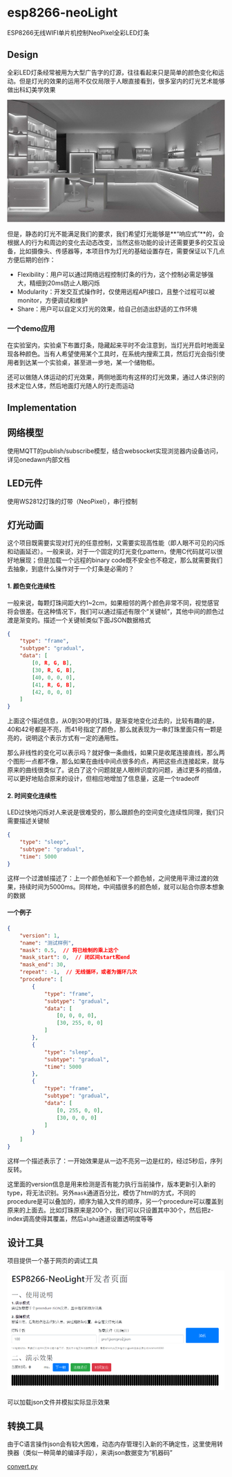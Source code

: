 # esp8266-neoLight

ESP8266无线WIFI单片机控制NeoPixel全彩LED灯条

## Design

全彩LED灯条经常被用为大型广告字的灯源，往往看起来只是简单的颜色变化和运动。但是灯光的效果的运用不仅仅局限于人眼直接看到，很多室内的灯光艺术能够做出科幻美学效果

![](img/demo.jpg)

但是，静态的灯光不能满足我们的要求，我们希望灯光能够是**“响应式”**的，会根据人的行为和周边的变化去动态改变，当然这些功能的设计还需要更多的交互设备，比如摄像头、传感器等，本项目作为灯光的基础设置存在，需要保证以下几点方便后期的创作：

- Flexibility：用户可以通过网络远程控制灯条的行为，这个控制必需足够强大，精细到20ms防止人眼闪烁
- Modularity：开发交互式操作时，仅使用远程API接口，且整个过程可以被monitor，方便调试和维护
- Share：用户可以自定义灯光的效果，给自己创造出舒适的工作环境

### 一个demo应用

在实验室内，实验桌下布置灯条，隐藏起来平时不会注意到，当灯光开启时地面呈现各种颜色。当有人希望使用某个工具时，在系统内搜索工具，然后灯光会指引使用者到达某一个实验桌，甚至进一步地，某一个储物柜。

还可以做随人体运动的灯光效果，两侧地面均有这样的灯光效果，通过人体识别的技术定位人体，然后地面灯光随人的行走而运动

## Implementation

## 网络模型

使用MQTT的publish/subscribe模型，结合websocket实现浏览器内设备访问，详见onedawn内部文档

## LED元件

使用WS2812灯珠的灯带（NeoPixel），串行控制

## 灯光动画

这个项目既需要实现对灯光的任意控制，又需要实现高性能（即人眼不可见的闪烁和动画延迟）。一般来说，对于一个固定的灯光变化pattern，使用C代码就可以很好地展现；但是加载一个远程的binary code既不安全也不稳定，那么就需要我们去抽象，到底什么操作对于一个灯条是必需的？

#### 1. 颜色变化连续性

一般来说，每颗灯珠间距大约1~2cm，如果相邻的两个颜色非常不同，视觉感官将会很差。在这种情况下，我们可以通过描述有限个“关键帧”，其他中间的颜色过渡是渐变的。描述一个关键帧类似下面JSON数据格式

```json
{
    "type": "frame",
    "subtype": "gradual",
    "data": [
        [0, R, G, B],
        [30, R, G, B],
        [40, 0, 0, 0],
        [41, R, G, B],
        [42, 0, 0, 0]
    ]
}
```

上面这个描述信息，从0到30号的灯珠，是渐变地变化过去的，比较有趣的是，40和42号都是不亮，而41号指定了颜色，那么就表现为一串灯珠里面只有一颗是亮的，说明这个表示方式有一定的通用性。

那么非线性的变化可以表示吗？就好像一条曲线，如果只是收尾连接直线，那么两个图形一点都不像，那么如果在曲线中间点很多的点，再把这些点连接起来，就与原来的曲线很类似了。说白了这个问题就是人眼辨识度的问题，通过更多的插值，可以更好地贴合原来的设计，但相应地增加了信息量，这是一个tradeoff

#### 2. 时间变化连续性

LED过快地闪烁对人来说是很难受的，那么跟颜色的空间变化连续性同理，我们只需要描述关键帧

```json
{
    "type": "sleep",
    "subtype": "gradual",
    "time": 5000
}
```

这样一个过渡帧描述了：上一个颜色帧和下一个颜色帧，之间使用平滑过渡的效果，持续时间为5000ms。同样地，中间插很多的颜色帧，就可以贴合你原本想象的数据

#### 一个例子

```json
{
    "version": 1,
    "name": "测试样例",
    "mask": 0.5,  // 将已绘制的乘上这个
    "mask_start": 0,  // 闭区间start和end
    "mask_end": 30,
    "repeat": -1,  // 无线循环，或者为循环几次
    "procedure": [
        {
            "type": "frame",
            "subtype": "gradual",
            "data": [
                [0, 0, 0, 0],
                [30, 255, 0, 0]
            ]
        },
        {
            "type": "sleep",
            "subtype": "gradual",
            "time": 5000
        },
        {
            "type": "frame",
            "subtype": "gradual",
            "data": [
                [0, 255, 0, 0],
                [30, 0, 0, 0]
            ]
        }
    ]
}
```

这样一个描述表示了：一开始效果是从一边不亮另一边是红的，经过5秒后，序列反转。

这里面的version信息是用来检测是否有能力执行当前操作，版本更新引入新的type，将无法识别。另外`mask`通道百分比，模仿了html的方式，不同的procedure是可以叠加的，顺序为输入文件的顺序，另一个procedure可以覆盖到原来的上面去。比如灯珠原来是200个，我们可以只设置其中30个，然后把z-index调高使得其覆盖，然后`alpha`通道设置透明度等等

## 设计工具

项目提供一个基于网页的调试工具

![](web/img/devtool1.png)

可以加载json文件并模拟实际显示效果

## 转换工具

由于C语言操作json会有较大困难，动态内存管理引入新的不确定性，这里使用转换器（类似一种简单的编译手段），来讲json数据变为“机器码”

[convert.py](convert.py)

```python

```

